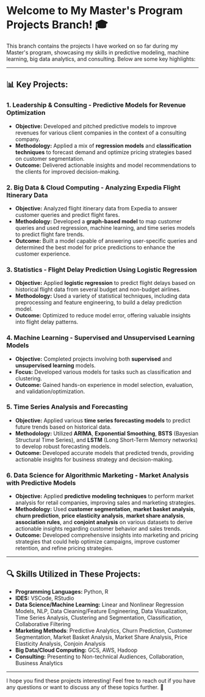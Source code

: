 # Welcome to My Master's Program Projects Branch! 🎓

This branch contains the projects I have worked on so far during my Master's program, showcasing my skills in predictive modeling, machine learning, big data analytics, and consulting. Below are some key highlights:

---

## 📊 **Key Projects:**

### 1. **Leadership & Consulting - Predictive Models for Revenue Optimization**  
- **Objective:** Developed and pitched predictive models to improve revenues for various client companies in the context of a consulting company.  
- **Methodology:** Applied a mix of **regression models** and **classification techniques** to forecast demand and optimize pricing strategies based on customer segmentation.  
- **Outcome:** Delivered actionable insights and model recommendations to the clients for improved decision-making.

### 2. **Big Data & Cloud Computing - Analyzing Expedia Flight Itinerary Data**  
- **Objective:** Analyzed flight itinerary data from Expedia to answer customer queries and predict flight fares.  
- **Methodology:** Developed a **graph-based model** to map customer queries and used regression, machine learning, and time series models to predict flight fare trends.  
- **Outcome:** Built a model capable of answering user-specific queries and determined the best model for price predictions to enhance the customer experience.

### 3. **Statistics - Flight Delay Prediction Using Logistic Regression**  
- **Objective:** Applied **logistic regression** to predict flight delays based on historical flight data from several budget and non-budget airlines.  
- **Methodology:** Used a variety of statistical techniques, including data preprocessing and feature engineering, to build a delay prediction model.  
- **Outcome:** Optimized to reduce model error, offering valuable insights into flight delay patterns.

### 4. **Machine Learning - Supervised and Unsupervised Learning Models**  
- **Objective:** Completed projects involving both **supervised** and **unsupervised learning** models.  
- **Focus:** Developed various models for tasks such as classification and clustering.  
- **Outcome:** Gained hands-on experience in model selection, evaluation, and validation/optimization.

### 5. **Time Series Analysis and Forecasting**  
- **Objective:** Applied various **time series forecasting models** to predict future trends based on historical data.  
- **Methodology:** Utilized **ARIMA**, **Exponential Smoothing**, **BSTS** (Bayesian Structural Time Series), and **LSTM** (Long Short-Term Memory networks) to develop robust forecasting models.  
- **Outcome:** Developed accurate models that predicted trends, providing actionable insights for business strategy and decision-making.

### 6. **Data Science for Algorithmic Marketing - Market Analysis with Predictive Models**  
- **Objective:** Applied **predictive modeling techniques** to perform market analysis for retail companies, improving sales and marketing strategies.  
- **Methodology:** Used **customer segmentation**, **market basket analysis**, **churn prediction**, **price elasticity analysis**, **market share analysis**, **association rules**, and **conjoint analysis** on various datasets to derive actionable insights regarding customer behavior and sales trends.  
- **Outcome:** Developed comprehensive insights into marketing and pricing strategies that could help optimize campaigns, improve customer retention, and refine pricing strategies.


---

## 🔍 **Skills Utilized in These Projects:**  
- **Programming Languages:** Python, R
- **IDES:** VSCode, RStudio
- **Data Science/Machine Learning:** Linear and Nonlinear Regression Models, NLP, Data Cleaning/Feature Engineering, Data Visualization, Time Series Analysis, Clustering and Segmentation, Classification, Collaborative Filtering
- **Marketing Methods**: Predictive Analytics, Churn Prediction, Customer Segmentation, Market Basket Analysis, Market Share Analysis, Price Elasticity Analysis, Conjoin Analysis
- **Big Data/Cloud Computing:** GCS, AWS, Hadoop
- **Consulting:** Presenting to Non-technical Audiences, Collaboration, Business Analytics 


---

I hope you find these projects interesting! Feel free to reach out if you have any questions or want to discuss any of these topics further. 🚀
